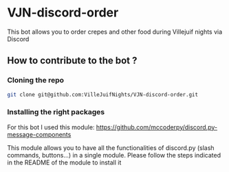 # VJN-discord-order

This bot allows you to order crepes and other food during Villejuif nights via Discord

## How to contribute to the bot ?

### Cloning the repo
```sh
git clone git@github.com:VilleJuifNights/VJN-discord-order.git
```

### Installing the right packages
For this bot I used this module: https://github.com/mccoderpy/discord.py-message-components

This module allows you to have all the functionalities of discord.py (slash commands, buttons...) in a single module. Please follow the steps indicated in the README of the module to install it

